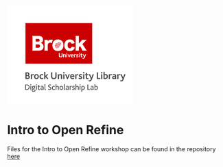 ![DSL Logo](dsl_logo.png)


# Intro to Open Refine
Files for the Intro to Open Refine workshop can be found in the repository [here](https://github.com/BrockDSL/Intro_to_Open_Refine_Workshop)
